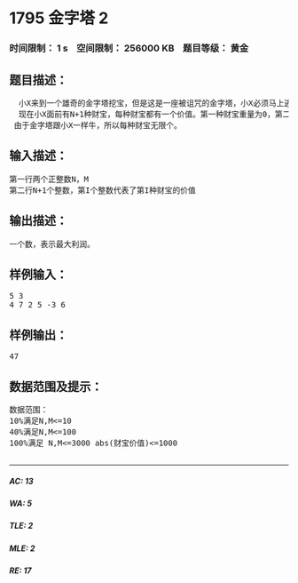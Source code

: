 # 1795 金字塔 2   
### 时间限制： 1 s&nbsp;&nbsp;&nbsp;&nbsp;空间限制： 256000 KB&nbsp;&nbsp;&nbsp;&nbsp;题目等级： 黄金  
## 题目描述：  

<pre>
  小X来到一个雄奇的金字塔挖宝，但是这是一座被诅咒的金字塔，小X必须马上逃离这里，否则小X就会被埋在金字塔里，但他不希望此行落空。
  现在小X面前有N+1种财宝，每种财宝都有一个价值。第一种财宝重量为0，第二种财宝重量为1，总之第I种财宝重量为I-1。现在小X希望拿走N+M个物品，但是这M+N个物品总重量不能超过N。小X希望能获得最大的价值。你能帮帮他吗？
 由于金字塔跟小X一样牛，所以每种财宝无限个。
</pre>
  
  
## 输入描述：  

<pre>
第一行两个正整数N，M
第二行N+1个整数，第I个整数代表了第I种财宝的价值
</pre>
  
  
## 输出描述：  

<pre>
一个数，表示最大利润。
</pre>
  
  
## 样例输入：  

<pre>
5 3
4 7 2 5 -3 6
</pre>
  
  
## 样例输出：  

<pre>
47
</pre>
  
  
## 数据范围及提示：  

<pre>
数据范围：
10%满足N,M<=10
40%满足N,M<=100
100%满足 N,M<=3000 abs(财宝价值)<=1000
 
</pre>
  
  
***  

##### AC: 13  
##### WA: 5  
##### TLE: 2  
##### MLE: 2  
##### RE: 17  
